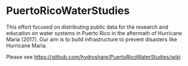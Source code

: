 # PuertoRicoWaterStudies
This effort focused on distributing public data for the research and education on water systems in Puerto Rico in the aftermath of Hurricane Maria (2017). Our aim is to build infrastructure to prevent disasters like Hurricane Maria. 

Please see https://github.com/hydroshare/PuertoRicoWaterStudies/wiki
